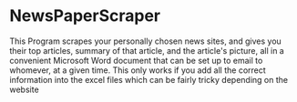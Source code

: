 # NewsPaperScraper
This Program scrapes your personally chosen news sites, and gives you their top articles, summary of that article, and the article's picture, all in a convenient Microsoft Word document that can be set up to email to whomever, at a given time.
This only works if you add all the correct information into the excel files which can be fairly tricky depending on the website


